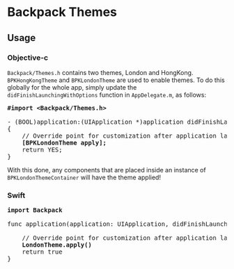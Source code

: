 # Backpack Themes

## Usage

### Objective-c

`Backpack/Themes.h` contains two themes, London and HongKong. `BPKHongKongTheme` and `BPKLondonTheme` are used to enable themes. To do this globally for the whole app, simply update the `didFinishLaunchingWithOptions` function in `AppDelegate.m`, as follows:

<pre>
<b>#import &ltBackpack/Themes.h&gt</b>

- (BOOL)application:(UIApplication *)application didFinishLaunchingWithOptions:(NSDictionary *)launchOptions
{
    // Override point for customization after application launch.
    <b>[BPKLondonTheme apply];</b>
    return YES;
}
</pre>

With this done, any components that are placed inside an instance of `BPKLondonThemeContainer` will have the theme applied!

### Swift


<pre>
<b>import Backpack</b>

func application(application: UIApplication, didFinishLaunchingWithOptions launchOptions: [NSObject: AnyObject]?) -> Bool {

    // Override point for customization after application launch. Here you can out the code you want.
    <b>LondonTheme.apply()</b>
    return true
}
</pre>

